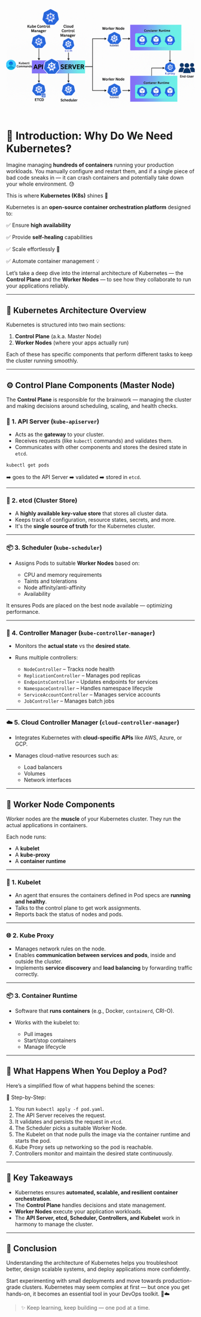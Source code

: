 ![Kubernetes Architecture](https://raw.githubusercontent.com/BharathKumarReddy2103/Kubernetes/main/Day-02/kubernetes-architecture.png)

# 🚀 Introduction: Why Do We Need Kubernetes?

Imagine managing **hundreds of containers** running your production workloads. You manually configure and restart them, and if a single piece of bad code sneaks in — it can crash containers and potentially take down your whole environment. 😓

This is where **Kubernetes (K8s)** shines 🌟

Kubernetes is an **open-source container orchestration platform** designed to:

✅ Ensure **high availability**

✅ Provide **self-healing** capabilities

✅ Scale effortlessly 🔁

✅ Automate container management 💡

Let’s take a deep dive into the internal architecture of Kubernetes — the **Control Plane** and the **Worker Nodes** — to see how they collaborate to run your applications reliably.

---

## 🧠 Kubernetes Architecture Overview

Kubernetes is structured into two main sections:

1. **Control Plane** (a.k.a. Master Node)
2. **Worker Nodes** (where your apps actually run)

Each of these has specific components that perform different tasks to keep the cluster running smoothly.

---

## ⚙️ Control Plane Components (Master Node)

The **Control Plane** is responsible for the brainwork — managing the cluster and making decisions around scheduling, scaling, and health checks.

### 🔐 1. API Server (`kube-apiserver`)

* Acts as the **gateway** to your cluster.
* Receives requests (like `kubectl` commands) and validates them.
* Communicates with other components and stores the desired state in `etcd`.

```bash
kubectl get pods
```

➡️ goes to the API Server ➡️ validated ➡️ stored in `etcd`.

---

### 💾 2. etcd (Cluster Store)

* A **highly available key-value store** that stores all cluster data.
* Keeps track of configuration, resource states, secrets, and more.
* It's the **single source of truth** for the Kubernetes cluster.

---

### 📦 3. Scheduler (`kube-scheduler`)

* Assigns Pods to suitable **Worker Nodes** based on:

  * CPU and memory requirements
  * Taints and tolerations
  * Node affinity/anti-affinity
  * Availability

It ensures Pods are placed on the best node available — optimizing performance.

---

### 🧩 4. Controller Manager (`kube-controller-manager`)

* Monitors the **actual state** vs the **desired state**.
* Runs multiple controllers:

  * `NodeController` – Tracks node health
  * `ReplicationController` – Manages pod replicas
  * `EndpointsController` – Updates endpoints for services
  * `NamespaceController` – Handles namespace lifecycle
  * `ServiceAccountController` – Manages service accounts
  * `JobController` – Manages batch jobs

---

### ☁️ 5. Cloud Controller Manager (`cloud-controller-manager`)

* Integrates Kubernetes with **cloud-specific APIs** like AWS, Azure, or GCP.
* Manages cloud-native resources such as:

  * Load balancers
  * Volumes
  * Network interfaces

---

## 🧱 Worker Node Components

Worker nodes are the **muscle** of your Kubernetes cluster. They run the actual applications in containers.

Each node runs:

* A **kubelet**
* A **kube-proxy**
* A **container runtime**

---

### 🔧 1. Kubelet

* An agent that ensures the containers defined in Pod specs are **running and healthy**.
* Talks to the control plane to get work assignments.
* Reports back the status of nodes and pods.

---

### 🌐 2. Kube Proxy

* Manages network rules on the node.
* Enables **communication between services and pods**, inside and outside the cluster.
* Implements **service discovery** and **load balancing** by forwarding traffic correctly.

---

### 📦 3. Container Runtime

* Software that **runs containers** (e.g., Docker, `containerd`, CRI-O).
* Works with the kubelet to:

  * Pull images
  * Start/stop containers
  * Manage lifecycle

---

## 🔄 What Happens When You Deploy a Pod?

Here’s a simplified flow of what happens behind the scenes:

🔢 Step-by-Step:

1. You run `kubectl apply -f pod.yaml`.
2. The API Server receives the request.
3. It validates and persists the request in `etcd`.
4. The Scheduler picks a suitable Worker Node.
5. The Kubelet on that node pulls the image via the container runtime and starts the pod.
6. Kube Proxy sets up networking so the pod is reachable.
7. Controllers monitor and maintain the desired state continuously.

---

## 🧠 Key Takeaways

* Kubernetes ensures **automated, scalable, and resilient container orchestration**.
* The **Control Plane** handles decisions and state management.
* **Worker Nodes** execute your application workloads.
* The **API Server, etcd, Scheduler, Controllers, and Kubelet** work in harmony to manage the cluster.

---

## 🎯 Conclusion

Understanding the architecture of Kubernetes helps you troubleshoot better, design scalable systems, and deploy applications more confidently.

Start experimenting with small deployments and move towards production-grade clusters. Kubernetes may seem complex at first — but once you get hands-on, it becomes an essential tool in your DevOps toolkit. 🔧☁️

> ✨ Keep learning, keep building — one pod at a time.
